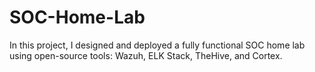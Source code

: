 # SOC-Home-Lab
In this project, I designed and deployed a fully functional SOC home lab using open-source tools: Wazuh, ELK Stack, TheHive, and Cortex.
